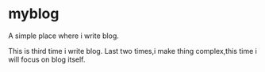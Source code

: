 # myblog
A simple place where i write blog.

This is third time i write blog.
Last two times,i make thing complex,this time i will focus on blog itself.
